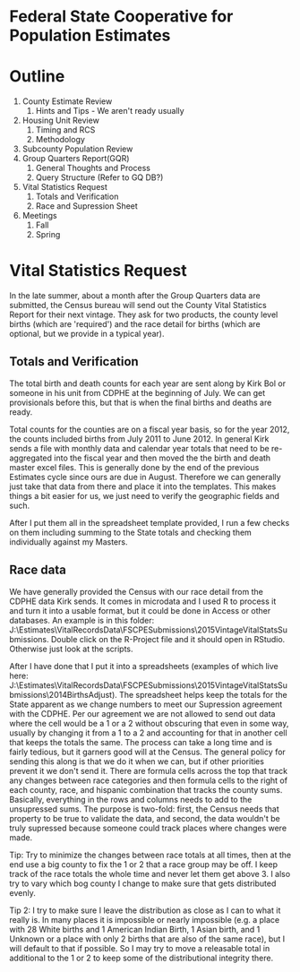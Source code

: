 # Federal State Cooperative for Population Estimates

# Outline
1. County Estimate Review
	1. Hints and Tips - We aren't ready usually
2. Housing Unit Review
	1. Timing and RCS
	2. Methodology
3. Subcounty Population Review
4. Group Quarters Report(GQR)
	1. General Thoughts and Process
	2. Query Structure (Refer to GQ DB?)
5. Vital Statistics Request
 	1. Totals and Verification
 	2. Race and Supression Sheet
6. Meetings
	1. Fall
	2. Spring



# Vital Statistics Request

In the late summer, about a month after the Group Quarters data are submitted, the Census bureau will send out the County Vital Statistics Report for their next vintage.  They ask for two products, the county level births (which are 'required') and the race detail for births (which are optional, but we provide in a typical year).

## Totals and Verification

The total birth and death counts for each year are sent along by Kirk Bol or someone in his unit from CDPHE at the beginning of July.  We can get provisionals before this, but that is when the final births and deaths are ready.  

Total counts for the counties are on a fiscal year basis, so for the year 2012, the counts included births from July 2011 to June 2012.  In general Kirk sends a file with monthly data and calendar year totals that need to be re-aggregated into the fiscal year and then moved the the birth and death master excel files.  This is generally done by the end of the previous Estimates cycle since ours are due in August.  Therefore we can generally just take that data from there and place it into the templates.  This makes things a bit easier for us, we just need to verify the geographic fields and such.

After I put them all in the spreadsheet template provided, I run a few checks on them including summing to the State totals and checking them individually against my Masters.

## Race data

We have generally provided the Census with our race detail from the CDPHE data Kirk sends.  It comes in microdata and I used R to process it and turn it into a usable format, but it could be done in Access or other databases. An example is in this folder: J:\Estimates\VitalRecordsData\FSCPESubmissions\2015VintageVitalStatsSubmissions\.  Double click on the R-Project file and it should open in RStudio.  Otherwise just look at the scripts.

After I have done that I put it into a spreadsheets (examples of which live here: J:\Estimates\VitalRecordsData\FSCPESubmissions\2015VintageVitalStatsSubmissions\2014BirthsAdjust).  The spreadsheet helps keep the totals for the State apparent as we change numbers to meet our Supression agreement with the CDPHE.  Per our agreement we are not allowed to send out data where the cell would be a 1 or a 2 without obscuring that even in some way, usually by changing it from a 1 to a 2 and accounting for that in another cell that keeps the totals the same.  The process can take a long time and is fairly tedious, but it garners good will at the Census.  The general policy for sending this along is that we do it when we can, but if other priorities prevent it we don't send it.  There are formula cells across the top that track any changes between race categories and then formula cells to the right of each county, race, and hispanic combination that tracks the county sums.  Basically, everything in the rows and columns needs to add to the unsupressed sums.  The purpose is two-fold: first, the Census needs that property to be true to validate the data, and second, the data wouldn't be truly supressed because someone could track places where changes were made.

Tip: Try to minimize the changes between race totals at all times, then at the end use a big county to fix the 1 or 2 that a race group may be off.  I keep track of the race totals the whole time and never let them get above 3.  I also try to vary which bog county I change to make sure that gets distributed evenly.  

Tip 2: I try to make sure I leave the distribution as close as I can to what it really is.  In many places it is impossible or nearly impossible (e.g. a place with 28 White births and 1 American Indian Birth, 1 Asian birth, and 1 Unknown or a place with only 2 births that are also of the same race), but I will default to that if possible.  So I may try to move a releasable total in additional to the 1 or 2 to keep some of the distributional integrity there.
